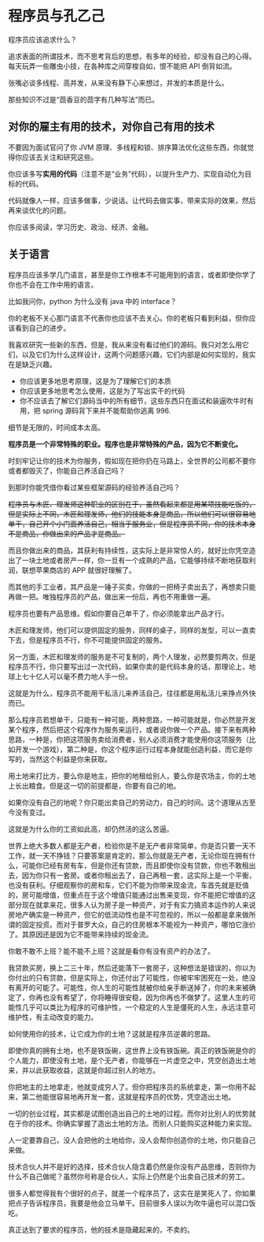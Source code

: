 # 程序员与孔乙己

程序员应该追求什么？

追求表面的所谓技术，而不思考背后的思想，有多年的经验，却没有自己的心得。每天玩弄一些雕虫小技，在各种库之间穿梭自如，恨不能把 API 倒背如流。

张嘴必谈多线程、高并发，从来没有静下心来想过，并发的本质是什么。

那些知识不过是“茴香豆的茴字有几种写法”而已。

## 对你的雇主有用的技术，对你自己有用的技术

不要因为面试官问了你 JVM 原理、多线程和锁、排序算法优化这些东西，你就觉得你应该去关注和研究这些。

你应该多写**实用的代码**（注意不是“业务”代码），以提升生产力、实现自动化为目标的代码。

代码就像人一样，应该多做事，少说话。让代码去做实事，带来实际的效果，然后再来谈优化的问题。

你应该多阅读，学习历史、政治、经济、金融。

## 关于语言

程序员应该多学几门语言，甚至是你工作根本不可能用到的语言，或者即使你学了你也不会在工作中用的语言。

比如我问你，python 为什么没有 java 中的 interface？

你的老板不关心那门语言不代表你也应该不去关心。你的老板只看到利益，但你应该看到自己的进步。

我喜欢研究一些新的东西，但是，我从来没有看过他们的源码。我只对怎么用它们，以及它们为什么这样设计，这两个问题感兴趣，它们内部是如何实现的，我实在是缺乏兴趣。

-   你应该更多地思考原理，这是为了理解它们的本质
-   你应该更多地思考怎么使用，这是为了写出实干的代码
-   你不应该去了解它们源码当中的所有细节，这些东西只在面试和装逼吹牛时有用，把 spring 源码背下来并不能帮助你逃离 996.

细节是无限的，时间成本太高。

**程序员是一个非常特殊的职业。程序也是非常特殊的产品，因为它不断变化。**

时刻牢记让你的技术为你服务，假如现在把你扔在马路上，全世界的公司都不要你或者都毁灭了，你能自己养活自己吗？

到那时你能凭借你看过某些框架源码的经验养活自己吗？

~~程序员与木匠、理发师这种职业的区别在于，虽然看起来都是用某项技能吃饭的，但是实际上不同，木匠和理发师，他们的技能本身是商品，所以他们可以很容易地单干，自己开个小门面养活自己，相当于服务业，但是程序员不同，你的技术本身不是商品，你做出来的产品才是商品。~~

而且你做出来的商品，其获利有持续性，这实际上是非常惊人的，就好比你凭空造出了一块土地或者房产一样，你一旦有一个成熟的产品，它能够持续不断地获取利润，联想苹果商店的 APP 就很好理解了。

而其他的手工业者，其产品是一锤子买卖，你做的一把椅子卖出去了，再想卖只能再做一把。唯独程序员的产品，做出来一份后，再也不用重做一遍。

程序员也要有产品思维。假如你要自己单干了，你必须能拿出产品才行。

木匠和理发师，他们可以提供固定的服务，同样的桌子，同样的发型，可以一直卖下去，但是程序员不行，你不可能提供固定的服务。

另一方面，木匠和理发师的服务是不可复制的，两个人理发，必然要剪两次，但是程序员不行，你只要写出过一次代码，如果你卖的是代码本身的话，那理论上，地球上七十亿人可以毫不费力地人手一份。

这就是为什么，程序员不能用干私活儿来养活自己，往往都是用私活儿来挣点外快而已。

那么程序员若想单干，只能有一种可能，两种思路，一种可能就是，你必然是开发某个程序，然后把这个程序作为服务来运行，或者说你做一个产品。接下来有两种思路，一种是，你把这项服务卖给消费者，别人必须消费才能使用你这项服务（比如开发一个游戏），第二种是，你这个程序运行过程本身就能创造利益，而它是你写的，当然这个利益是你来获取。

用土地来打比方，要么你是地主，把你的地租给别人，要么你是农场主，你的土地上长出粮食。但是这一切的前提都是，你要有自己的地。

如果你没有自己的地呢？你只能出卖自己的劳动力，自己的时间。这个道理从古至今没有变过。

这就是为什么你的工资如此高，却仍然活的这么苦逼。

世界上绝大多数人都是无产者，检验你是不是无产者非常简单，你是否只要一天不工作，就一天不挣钱？只要答案是肯定的，那么你就是无产者，无论你现在拥有什么，可能你已经有房有车，但是你还有贷款，而且即使你没有贷款，你也不敢租出去，因为你只有一套房。或者你租出去了，自己再租一套，这实际上是一个平衡，也没有获利。仔细观察你的房和车，它们不能为你带来现金流，车首先就是贬值的，房可能增值，但重点在于这个增值只能通过出售来变现，你不能把它增值的这部分现在就拿来花，很多人认为房子是一种资产，对于有实力搞资本运作的人来说房地产确实是一种资产，但它的低流动性也是不可忽视的，所以一般都是拿来做所谓的固定投资。而对于普罗大众，自己的住房根本不能视为一种资产，哪怕它涨价了。其原因还是因为它不能带来持续的现金流。

你敢不敢不上班？能不能不上班？这就是看你有没有资产的办法了。

我贷款买房，换上二三十年，然后还能落下一套房子，这种想法是错误的，你以为你付出的只有贷款，但是实际上，你还付出了可能性，你被牢牢困死在一处，绝没有离开的可能了。可能性，你人生的可能性就被你给亲手断送掉了，你的未来被确定了，你再也没有希望了，你将睡得很安稳，因为你再也不做梦了。这里人生的可能性几乎可以类比为程序的可维护性，一个稳定的人生是僵死的人生，永远注意可维护性，有主动改变的能力。

如何使用你的技术，让它成为你的土地？这就是程序员逆袭的思路。

即使你真的拥有土地，也不是铁饭碗，这世界上没有铁饭碗。真正的铁饭碗是你的个人能力，即使没有土地，是个无产者，你能够在一片虚空之中，凭空创造出土地来，并以此获取收益，这就是你超过别人的地方。

你把地主的土地拿走，他就变成穷人了。但你把程序员的系统拿走，第一你用不起来，第二他能很容易地再开发一套，这就是程序员的优势，凭空造出土地。

一切的创业过程，其实都是试图创造出自己的土地的过程。而你对比别人的优势就在于你的技术。你确实掌握了造出土地的方法。而别人只能购买这种能力来实现。

人一定要靠自己，没人会把他的土地给你，没人会帮你创造你的土地，你只能自己来做。

技术合伙人并不是好的选择，技术合伙人隐含着仍然是你没有产品思维，否则你为什么不自己做呢？虽然你号称是合伙人，实际上仍然是个出卖自己技术的劳工。

很多人都觉得我有个很好的点子，就差一个程序员了，这实在是笑死人了，你如果把点子告诉程序员，我要是他会立马单干。目前很多人误以为吹牛逼也可以混口饭吃。

真正达到了要求的程序员，他的技术是隐藏起来的，不卖的。
